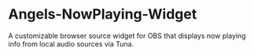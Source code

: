 # Angels-NowPlaying-Widget
A customizable browser source widget for OBS that displays now playing info from local audio sources via Tuna.
